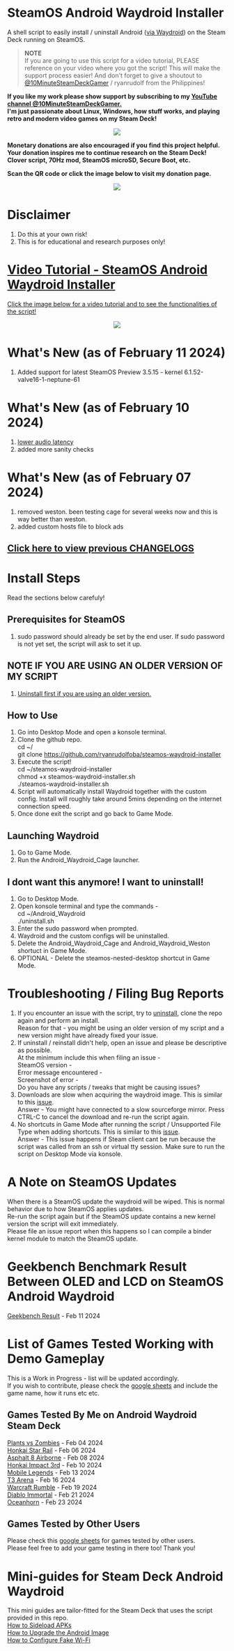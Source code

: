 # SteamOS Android Waydroid Installer

A shell script to easily install / uninstall Android ([via Waydroid](https://waydro.id/)) on the Steam Deck running on SteamOS.

> **NOTE**\
> If you are going to use this script for a video tutorial, PLEASE reference on your video where you got the script! This will make the support process easier!
> And don't forget to give a shoutout to [@10MinuteSteamDeckGamer](https://www.youtube.com/@10MinuteSteamDeckGamer/) / ryanrudolf from the Philippines!
>

<b> If you like my work please show support by subscribing to my [YouTube channel @10MinuteSteamDeckGamer.](https://www.youtube.com/@10MinuteSteamDeckGamer/) </b> <br>
<b> I'm just passionate about Linux, Windows, how stuff works, and playing retro and modern video games on my Steam Deck! </b>
<p align="center">
<a href="https://www.youtube.com/@10MinuteSteamDeckGamer/"> <img src="https://github.com/ryanrudolfoba/SteamOS-Waydroid-Installer/blob/main/10minute.png"/> </a>
</p>

<b>Monetary donations are also encouraged if you find this project helpful. Your donation inspires me to continue research on the Steam Deck! Clover script, 70Hz mod, SteamOS microSD, Secure Boot, etc.</b>

<b>Scan the QR code or click the image below to visit my donation page.</b>

<p align="center">
<a href="https://www.paypal.com/donate/?business=VSMP49KYGADT4&no_recurring=0&item_name=Your+donation+inspires+me+to+continue+research+on+the+Steam+Deck%21%0AClover+script%2C+70Hz+mod%2C+SteamOS+microSD%2C+Secure+Boot%2C+etc.%0A%0A&currency_code=CAD"> <img src="https://github.com/ryanrudolfoba/SteamOS-Waydroid-Installer/blob/main/QRCode.png"/> </a>
</p>

# Disclaimer
1. Do this at your own risk!
2. This is for educational and research purposes only!

# [Video Tutorial - SteamOS Android Waydroid Installer](https://youtu.be/8S1RNSqFDu4?si=oCfwYNbs8u9sMKGr)
[Click the image below for a video tutorial and to see the functionalities of the script!](https://youtu.be/06T-h-jPVx8?si=pTWAlmcYyk9fHa38)
</b>
<p align="center">
<a href="https://youtu.be/06T-h-jPVx8?si=pTWAlmcYyk9fHa38"> <img src="https://github.com/ryanrudolfoba/SteamOS-Waydroid-Installer/blob/main/android.webp"/> </a>
</p>

# What's New (as of February 11 2024)
1. Added support for latest SteamOS Preview 3.5.15 - kernel 6.1.52-valve16-1-neptune-61

# What's New (as of February 10 2024)
1. [lower audio latency](https://github.com/ryanrudolfoba/SteamOS-Waydroid-Installer/issues/22)
2. added more sanity checks

# What's New (as of February 07 2024)
1. removed weston. been testing cage for several weeks now and this is way better than weston.
2. added custom hosts file to block ads

## [Click here to view previous CHANGELOGS](https://github.com/ryanrudolfoba/SteamOS-Waydroid-Installer/blob/main/CHANGELOG.md)

# Install Steps
Read the sections below carefuly!

## Prerequisites for SteamOS
1. sudo password should already be set by the end user. If sudo password is not yet set, the script will ask to set it up.

## NOTE IF YOU ARE USING AN OLDER VERSION OF MY SCRIPT
1. [Uninstall first if you are using an older version.](https://github.com/ryanrudolfoba/SteamOS-Waydroid-Installer/tree/main#i-dont-want-this-anymore-i-want-to-uninstall)

## How to Use
1. Go into Desktop Mode and open a konsole terminal.
2. Clone the github repo. \
   cd ~/ \
   git clone https://github.com/ryanrudolfoba/steamos-waydroid-installer
3. Execute the script! \
   cd ~/steamos-waydroid-installer \
   chmod +x steamos-waydroid-installer.sh \
   ./steamos-waydroid-installer.sh
4. Script will automatically install Waydroid together with the custom config. Install will roughly take around 5mins depending on the internet connection speed.
5. Once done exit the script and go back to Game Mode.

## Launching Waydroid
1. Go to Game Mode.
2. Run the Android_Waydroid_Cage launcher.

## I dont want this anymore! I want to uninstall!
1. Go to Desktop Mode.
2. Open konsole terminal and type the commands - \
   cd ~/Android_Waydroid \
   ./uninstall.sh
3. Enter the sudo password when prompted.
4. Waydroid and the custom configs will be uninstalled.
5. Delete the Android_Waydroid_Cage and Android_Waydroid_Weston shortuct in Game Mode.
6. OPTIONAL - Delete the steamos-nested-desktop shortcut in Game Mode.

# Troubleshooting / Filing Bug Reports
1. If you encounter an issue with the script, try to [uninstall](https://github.com/ryanrudolfoba/SteamOS-Waydroid-Installer/tree/main#i-dont-want-this-anymore-i-want-to-uninstall), clone the repo again and perform an install.\
Reason for that - you might be using an older version of my script and a new version might have already fixed your issue.
2. If uninstall / reinstall didn't help, open an issue and please be descriptive as possible. \
At the minimum include this when filing an issue - \
SteamOS version - \
Error message encountered - \
Screenshot of error - \
Do you have any scripts / tweaks that might be causing issues?
3. Downloads are slow when acquiring the waydroid image. This is similar to this [issue](https://github.com/ryanrudolfoba/SteamOS-Waydroid-Installer/issues/26). \
Answer - You might have connected to a slow sourceforge mirror. Press CTRL-C to cancel the download and re-run the script again.
4. No shortcuts in Game Mode after running the script / Unsupported File Type when adding shortcuts. This is similar to this [issue](https://github.com/ryanrudolfoba/SteamOS-Waydroid-Installer/issues/25). \
Answer - This issue happens if Steam client cant be run because the script was called from an ssh or virtual tty session. Make sure to run the script on Desktop Mode via konsole.

# A Note on SteamOS Updates
When there is a SteamOS update the waydroid will be wiped. This is normal behavior due to how SteamOS applies updates. \
Re-run the script again but if the SteamOS update contains a new kernel version the script will exit immediately. \
Please file an issue report when this happens so I can compile a binder kernel module to match the SteamOS update.

# Geekbench Benchmark Result Between OLED and LCD on SteamOS Android Waydroid
[Geekbench Result](https://youtu.be/56YGZsU5j74) - Feb 11 2024

# List of Games Tested Working with Demo Gameplay
This is a Work in Progress - list will be updated accordingly. \
If you wish to contribute, please check the [google sheets](https://docs.google.com/spreadsheets/d/1pyqQw2XKJZBtGYBV0i7C510dyjVSU2YndhaTOEDavdU/edit?usp=sharing) and include the game name, how it runs etc etc.

## Games Tested By Me on Android Waydroid Steam Deck
[Plants vs Zombies](https://youtu.be/rnb0z1LtDN8) - Feb 04 2024 \
[Honkai Star Rail](https://youtu.be/M1Y9DMG9rbM) - Feb 06 2024 \
[Asphalt 8 Airborne](https://youtu.be/OCaatZdZR1I) - Feb 08 2024 \
[Honkai Impact 3rd](https://youtu.be/6YdNOJ0u2KM) - Feb 10 2024 \
[Mobile Legends](https://youtu.be/PlPRNn92NDI) - Feb 13 2024 \
[T3 Arena](https://youtu.be/wq87nd3MCrQ?si=h4A7NEwEFGujF7hH) - Feb 16 2024 \
[Warcraft Rumble](https://youtu.be/rnb0z1LtDN8) - Feb 19 2024 \
[Diablo Immortal](https://youtu.be/4lJOnGnEJjw) - Feb 21 2024 \
[Oceanhorn](https://youtu.be/vKPJZeyw0DI) - Feb 23 2024

## Games Tested by Other Users
Please check this [google sheets](https://docs.google.com/spreadsheets/d/1pyqQw2XKJZBtGYBV0i7C510dyjVSU2YndhaTOEDavdU/edit?usp=sharing) for games tested by other users. \
Please feel free to add your game testing in there too! Thank you!

# Mini-guides for Steam Deck Android Waydroid
This mini guides are tailor-fitted for the Steam Deck that uses the script provided in this repo. \
[How to Sideload APKs](https://youtu.be/LglEbSdRc0M) \
[How to Upgrade the Android Image](https://youtu.be/lfwoZZxXh7I) \
[How to Configure Fake Wi-Fi](https://youtu.be/lfwoZZxXh7I)

